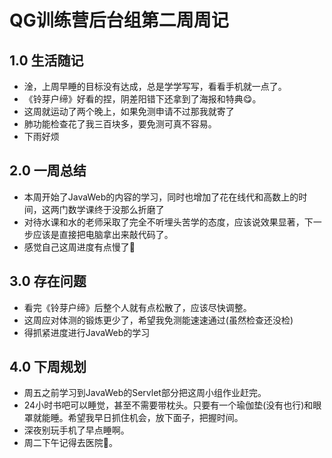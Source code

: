 # QG训练营后台组第二周周记

## 1.0	生活随记

 - 淦，上周早睡的目标没有达成，总是学学写写，看看手机就一点了。
 - 《铃芽户缔》好看的捏，阴差阳错下还拿到了海报和特典:yum:。
 - 这周就运动了两个晚上，如果免测申请不过那我就寄了
 - 肺功能检查花了我三百块多，要免测可真不容易。
 - 下雨好烦

## 2.0	一周总结

- 本周开始了JavaWeb的内容的学习，同时也增加了花在线代和高数上的时间，这两门数学课终于没那么折磨了
- 对待水课和水的老师采取了完全不听埋头苦学的态度，应该说效果显著，下一步应该是直接把电脑拿出来敲代码了。
- 感觉自己这周进度有点慢了:beginner:

## 3.0	存在问题

- 看完《铃芽户缔》后整个人就有点松散了，应该尽快调整。
- 这周应对体测的锻炼更少了，希望我免测能速速通过(虽然检查还没检)
- 得抓紧进度进行JavaWeb的学习

## 4.0	下周规划

- 周五之前学习到JavaWeb的Servlet部分把这周小组作业赶完。
- 24小时书吧可以睡觉，甚至不需要带枕头。只要有一个瑜伽垫(没有也行)和眼罩就能睡。希望我早日抓住机会，放下面子，把握时间。
- 深夜别玩手机了早点睡啊。
- 周二下午记得去医院:hospital:。